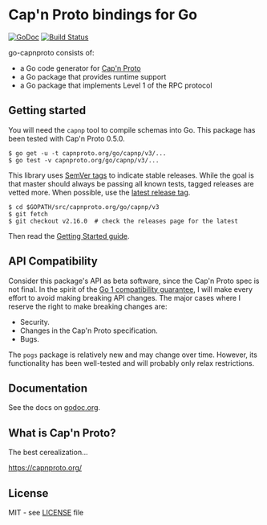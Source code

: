 # Cap'n Proto bindings for Go

[![GoDoc](https://godoc.org/capnproto.org/go/capnp/v3?status.svg)][godoc]
[![Build Status](https://travis-ci.org/capnproto/go-capnproto2.svg?branch=master)][travis]

go-capnproto consists of:
- a Go code generator for [Cap'n Proto](https://capnproto.org/)
- a Go package that provides runtime support
- a Go package that implements Level 1 of the RPC protocol

[godoc]: https://godoc.org/capnproto.org/go/capnp/v3
[travis]: https://travis-ci.org/capnproto/go-capnproto2

## Getting started

You will need the `capnp` tool to compile schemas into Go.
This package has been tested with Cap'n Proto 0.5.0.

```
$ go get -u -t capnproto.org/go/capnp/v3/...
$ go test -v capnproto.org/go/capnp/v3/...
```

This library uses [SemVer tags][] to indicate stable releases.
While the goal is that master should always be passing all known tests, tagged releases are vetted more.
When possible, use the [latest release tag](https://github.com/capnproto/go-capnproto2/releases).

```
$ cd $GOPATH/src/capnproto.org/go/capnp/v3
$ git fetch
$ git checkout v2.16.0  # check the releases page for the latest
```

Then read the [Getting Started guide][].

[SemVer tags]: http://semver.org/
[Getting Started guide]: https://github.com/capnproto/go-capnproto2/wiki/Getting-Started

## API Compatibility

Consider this package's API as beta software, since the Cap'n Proto spec is not final.
In the spirit of the [Go 1 compatibility guarantee][gocompat], I will make every effort to avoid making breaking API changes.
The major cases where I reserve the right to make breaking changes are:

- Security.
- Changes in the Cap'n Proto specification.
- Bugs.

The `pogs` package is relatively new and may change over time.
However, its functionality has been well-tested and will probably only relax restrictions.

[gocompat]: https://golang.org/doc/go1compat

## Documentation

See the docs on [godoc.org][godoc].

## What is Cap'n Proto?

The best cerealization...

https://capnproto.org/

## License

MIT - see [LICENSE][] file

[LICENSE]: https://github.com/capnproto/go-capnproto2/blob/master/LICENSE
